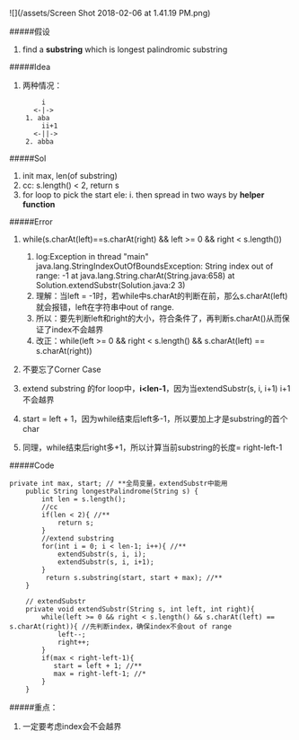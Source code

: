 ![](/assets/Screen Shot 2018-02-06 at 1.41.19 PM.png)

#####假设
1. find a **substring** which is longest palindromic substring


#####Idea
1. 两种情况：     
   

```
        i
      <-|->
    1. aba
        ii+1
      <-||->
    2. abba
```

#####Sol
1. init max, len(of substring)
2. cc: s.length() < 2, return s
3. for loop to pick the start ele:
    i. then spread in two ways by **helper function**
        
#####Error
1. while(s.charAt(left)==s.charAt(right) && left >= 0 && right < s.length()) 
    1. log:Exception in thread "main" java.lang.StringIndexOutOfBoundsException: String index out of range: -1 at java.lang.String.charAt(String.java:658) at Solution.extendSubstr(Solution.java:2 3)
    2. 理解：当left = -1时，若while中s.charAt的判断在前，那么s.charAt(left)就会报错，left在字符串中out of range.
    3. 所以：要先判断left和right的大小，符合条件了，再判断s.charAt()从而保证了index不会越界
    4. 改正：while(left >= 0 && right < s.length() && s.charAt(left) == s.charAt(right))

2. 不要忘了Corner Case
3. extend substring 的for loop中，**i<len-1**，因为当extendSubstr(s, i, i+1) i+1不会越界
4. start = left + 1，因为while结束后left多-1，所以要加上才是substring的首个char
5. 同理，while结束后right多+1，所以计算当前substring的长度= right-left-1
        
#####Code

```
private int max, start; // **全局变量，extendSubstr中能用
    public String longestPalindrome(String s) {
        int len = s.length();
        //cc
        if(len < 2){ //**
            return s;
        }
        //extend substring
        for(int i = 0; i < len-1; i++){ //**
            extendSubstr(s, i, i);
            extendSubstr(s, i, i+1);
        }
         return s.substring(start, start + max); //**
    }
    
    // extendSubstr 
    private void extendSubstr(String s, int left, int right){
        while(left >= 0 && right < s.length() && s.charAt(left) == s.charAt(right)){ //先判断index，确保index不会out of range
            left--;
            right++;
        }
        if(max < right-left-1){
           start = left + 1; //**
           max = right-left-1; //*
        }
    }
```

#####重点：
1. 一定要考虑index会不会越界
        